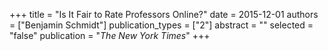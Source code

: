 +++
title = "Is It Fair to Rate Professors Online?"
date = 2015-12-01
authors = ["Benjamin Schmidt"]
publication_types = ["2"]
abstract = ""
selected = "false"
publication = "*The New York Times*"
+++

